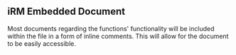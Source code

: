 ## iRM Embedded Document
Most documents regarding the functions' functionality will be included within the file in 
a form of inline comments. This will allow for the document to be easily accessible.
